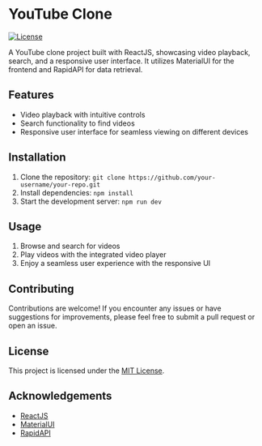 # YouTube Clone

[![License](https://img.shields.io/badge/license-MIT-blue.svg)](LICENSE)

A YouTube clone project built with ReactJS, showcasing video playback, search, and a responsive user interface. It utilizes MaterialUI for the frontend and RapidAPI for data retrieval.

## Features

- Video playback with intuitive controls
- Search functionality to find videos
- Responsive user interface for seamless viewing on different devices

## Installation

1. Clone the repository: `git clone https://github.com/your-username/your-repo.git`
2. Install dependencies: `npm install`
3. Start the development server: `npm run dev`

## Usage

1. Browse and search for videos
2. Play videos with the integrated video player
3. Enjoy a seamless user experience with the responsive UI

## Contributing

Contributions are welcome! If you encounter any issues or have suggestions for improvements, please feel free to submit a pull request or open an issue.

## License

This project is licensed under the [MIT License](LICENSE).

## Acknowledgements

- [ReactJS](https://reactjs.org)
- [MaterialUI](https://material-ui.com)
- [RapidAPI](https://rapidapi.com)

